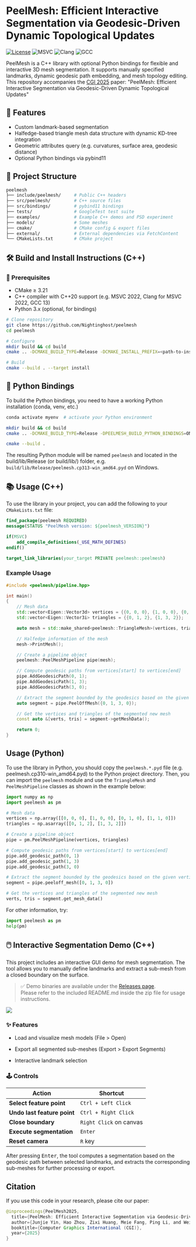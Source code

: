 # PeelMesh: Efficient Interactive Segmentation via Geodesic-Driven Dynamic Topological Updates

[![License](https://img.shields.io/badge/License-MIT-blue.svg)](https://opensource.org/licenses/MIT)
![MSVC](https://byob.yarr.is/Nightinghost/peelmesh/windows-msvc)
![Clang](https://byob.yarr.is/Nightinghost/peelmesh/windows-clang)
![GCC](https://byob.yarr.is/Nightinghost/peelmesh/ubuntu-gcc)

PeelMesh is a C++ library with optional Python bindings for flexible and interactive 3D mesh segmentation. It supports manually specified landmarks, dynamic geodesic path embedding, and mesh topology editing. This repository accompanies the [CGI 2025](https://www.cgsociety.org/) paper: "PeelMesh: Efficient Interactive Segmentation via Geodesic-Driven Dynamic Topological Updates"

## 🧩 Features

- Custom landmark-based segmentation
- Halfedge-based triangle mesh data structure with dynamic KD-tree integration
- Geometric attributes query (e.g. curvatures, surface area, geodesic distance)
- Optional Python bindings via pybind11

## 📂 Project Structure

```bash
peelmesh
├── include/peelmesh/     # Public C++ headers
├── src/peelmesh/         # C++ source files
├── src/bindings/         # pybind11 bindings
├── tests/                # GoogleTest test suite
├── examples/             # Example C++ demos and PSD experiment
├── models/               # Some meshes
├── cmake/                # CMake config & export files
├── external/             # External dependencies via FetchContent
└── CMakeLists.txt        # CMake project
```

## 🛠️ Build and Install Instructions (C++)

### 🔧 Prerequisites
- CMake $\ge$ 3.21
- C++ compiler with C++20 support (e.g. MSVC 2022, Clang for MSVC 2022, GCC 13)
- Python 3.x (optional, for bindings)

```bash
# Clone repository
git clone https://github.com/Nightinghost/peelmesh
cd peelmesh

# Configure
mkdir build && cd build
cmake .. -DCMAKE_BUILD_TYPE=Release -DCMAKE_INSTALL_PREFIX=<path-to-install>

# Build
cmake --build . --target install
```

## 🧪 Python Bindings
To build the Python bindings, you need to have a working Python installation (conda, venv, etc.)

```bash
conda activate myenv  # activate your Python environment

mkdir build && cd build
cmake .. -DCMAKE_BUILD_TYPE=Release -DPEELMESH_BUILD_PYTHON_BINDINGS=ON

cmake --build .
```
The resulting Python module will be named `peelmesh` and located in the build/lib/Release (or build/lib/) folder, e.g. `build/lib/Release/peelmesh.cp313-win_amd64.pyd` on Windows.


## 📚 Usage (C++)
To use the library in your project, you can add the following to your `CMakeLists.txt` file:

```cmake
find_package(peelmesh REQUIRED)
message(STATUS "PeelMesh version: ${peelmesh_VERSION}")

if(MSVC)
    add_compile_definitions(_USE_MATH_DEFINES)
endif()

target_link_libraries(your_target PRIVATE peelmesh::peelmesh)
```

### Example Usage
```cpp
#include <peelmesh/pipeline.hpp>

int main()
{
    // Mesh data
    std::vector<Eigen::Vector3d> vertices = {{0, 0, 0}, {1, 0, 0}, {0, 1, 0}, {1, 1, 0}};
    std::vector<Eigen::Vector3i> triangles = {{0, 1, 2}, {1, 3, 2}};

    auto mesh = std::make_shared<peelmesh::TriangleMesh>(vertices, triangles);

    // Halfedge information of the mesh
    mesh->PrintMesh();

    // Create a pipeline object
    peelmesh::PeelMeshPipeline pipe(mesh);

    // Compute geodesic paths from vertices[start] to vertices[end]
    pipe.AddGeodesicPath(0, 1);
    pipe.AddGeodesicPath(1, 3);
    pipe.AddGeodesicPath(3, 0);

    // Extract the segment bounded by the geodesics based on the given vertices sequence
    auto segment = pipe.PeelOffMesh({0, 1, 3, 0});

    // Get the vertices and triangles of the segmented new mesh
    const auto &[verts, tris] = segment->getMeshData();

    return 0;
}
```

## Usage (Python)
To use the library in Python, you should copy the `peelmesh.*.pyd` file (e.g. peelmesh.cp310-win_amd64.pyd) to the Python project directory. Then, you can import the `peelmesh` module and use the `TriangleMesh` and `PeelMeshPipeline` classes as shown in the example below:

```python
import numpy as np
import peelmesh as pm

# Mesh data
vertices = np.array([[0, 0, 0], [1, 0, 0], [0, 1, 0], [1, 1, 0]])
triangles = np.asarray([[0, 1, 2], [1, 3, 2]])

# Create a pipeline object
pipe = pm.PeelMeshPipeline(vertices, triangles)

# Compute geodesic paths from vertices[start] to vertices[end]
pipe.add_geodesic_path(0, 1)
pipe.add_geodesic_path(1, 3)
pipe.add_geodesic_path(3, 0)

# Extract the segment bounded by the geodesics based on the given vertices sequence
segment = pipe.peeloff_mesh([0, 1, 3, 0])

# Get the vertices and triangles of the segmented new mesh
verts, tris = segment.get_mesh_data()
```

For other information, try:
```python
import peelmesh as pm
help(pm)
```

## 🖱️ Interactive Segmentation Demo (C++)

This project includes an interactive GUI demo for mesh segmentation. The tool allows you to manually define landmarks and extract a sub-mesh from a closed boundary on the surface.

> ✅ Demo binaries are available under the [Releases page](https://github.com/Nightinghost/peelmesh/releases/tag/v1.0.0).</br>
> Please refer to the included README.md inside the zip file for usage instructions.

![](./imgs/interactive_demo.gif)

### ✨ Features
- Load and visualize mesh models (File > Open)

- Export all segmented sub-meshes (Export > Export Segments)

- Interactive landmark selection

### 🕹️ Controls
| Action                      | Shortcut                |
| --------------------------- | ----------------------- |
| **Select feature point**    | `Ctrl + Left Click`     |
| **Undo last feature point** | `Ctrl + Right Click`    |
| **Close boundary**          | `Right Click` on canvas |
| **Execute segmentation**    | `Enter`                 |
| **Reset camera**            | `R` key                 |

After pressing <kbd>Enter</kbd>, the tool computes a segmentation based on the geodesic path between selected landmarks, and extracts the corresponding sub-meshes for further processing or export.





## Citation
If you use this code in your research, please cite our paper:

```java
@inproceedings{PeelMesh2025,
  title={PeelMesh: Efficient Interactive Segmentation via Geodesic-Driven Dynamic Topological Updates},
  author={Junjie Yin, Hao Zhou, Zixi Huang, Meie Fang, Ping Li, and Weiyin Ma},
  booktitle={Computer Graphics International (CGI)},
  year={2025}
}
```

